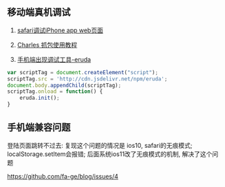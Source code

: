 ## 移动端真机调试

1. [safari调试iPhone app web页面](https://blog.csdn.net/guoyuyanmen/article/details/52485439)

2. [Charles 抓包使用教程](https://www.cnblogs.com/mawenqiangios/p/8270238.html)

3. [手机端出现调试工具-eruda](https://github.com/liriliri/eruda)
```js
var scriptTag = document.createElement("script");
scriptTag.src = 'http://cdn.jsdelivr.net/npm/eruda';
document.body.appendChild(scriptTag);
scriptTag.onload = function() {
    eruda.init();
}
```

## 手机端兼容问题

登陆页面跳转不过去: 复现这个问题的情况是 ios10, safari的无痕模式; localStorage.setItem会报错; 后面系统ios11改了无痕模式的机制, 解决了这个问题

https://github.com/fa-ge/blog/issues/4

